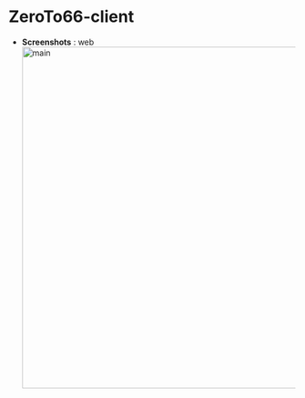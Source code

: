 # ZeroTo66-client

* **Screenshots**
  : web  
  <img width="600" alt="main" src="https://user-images.githubusercontent.com/60384482/87269940-a4e3ee00-c509-11ea-81ac-8de3c83c0f9a.png">
